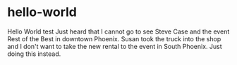 # hello-world
Hello World test
Just heard that I cannot go to see Steve Case and the event Rest of the Best in downtown Phoenix.
Susan took the truck into the shop and I don't want to take the new rental to the event in South Phoenix.
Just doing this instead.
